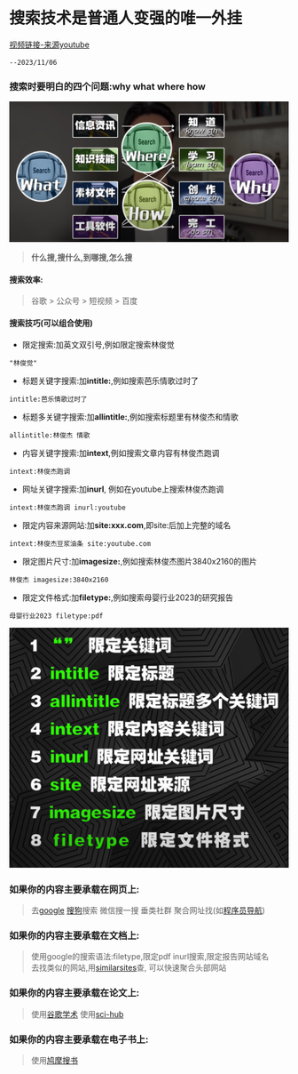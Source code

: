 # 搜索技术是普通人变强的唯一外挂

[视频链接-来源youtube](https://youtu.be/tiN6T1LewmQ?list=LL)

```
--2023/11/06
```

### 搜索时要明白的四个问题:why what where how
![搜索的四元素](./img-tree/Search/start.png)  

> **什么搜,搜什么,到哪搜,怎么搜**

#### 搜索效率:
> 谷歌 > 公众号 > 短视频 > 百度  

#### 搜索技巧(可以组合使用)  
* 限定搜索:加英文双引号,例如限定搜索林俊觉  
```
"林俊觉"
```

* 标题关键字搜索:加**intitle:**,例如搜索芭乐情歌过时了  
```
intitle:芭乐情歌过时了
``` 

* 标题多关键字搜索:加**allintitle:**,例如搜索标题里有林俊杰和情歌  
```
allintitle:林俊杰 情歌
```

* 内容关键字搜索:加**intext**,例如搜索文章内容有林俊杰跑调  
```
intext:林俊杰跑调
```

* 网址关键字搜索:加**inurl**, 例如在youtube上搜索林俊杰跑调  
```
intext:林俊杰跑调 inurl:youtube 
```

* 限定内容来源网站:加**site:xxx.com**,即site:后加上完整的域名  
```
intext:林俊杰豆浆油条 site:youtube.com
```

* 限定图片尺寸:加**imagesize:**,例如搜索林俊杰图片3840x2160的图片  
```
林俊杰 imagesize:3840x2160
```  

* 限定文件格式:加**filetype:**,例如搜索母婴行业2023的研究报告  
```
母婴行业2023 filetype:pdf
```

![搜索方式](./img-tree/Search/searchways.png)

### 如果你的内容主要承载在网页上:  
> 去[google](https://www.google.com/?hl=zh_CN)
> [搜狗](https://www.sogou.com/)搜索 
> 微信搜一搜
> 垂类社群
> 聚合网址找(如[程序员导航](http://www.cxysite.com/))

### 如果你的内容主要承载在文档上:  
> 使用google的搜索语法:filetype,限定pdf
> inurl搜索,限定报告网站域名  
> 去找类似的网站,用[similarsites](https://cn.similarsites.com/)查, 可以快速聚合头部网站

### 如果你的内容主要承载在论文上:
> 使用[谷歌学术](https://scholar.google.com/schhp?hl=zh-CN&as_sdt=0,5)
> 使用[sci-hub](https://sci-hub.se/)  

### 如果你的内容主要承载在电子书上:
> 使用[鸠摩搜书](https://www.jiumodiary.com/)